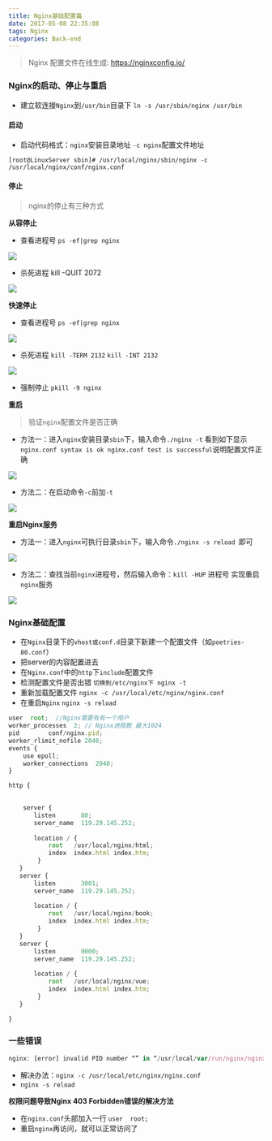 ```yaml
---
title: Nginx基础配置篇
date: 2017-05-08 22:35:08
tags: Nginx
categories: Back-end
---
```


> Nginx 配置文件在线生成: https://nginxconfig.io/

### Nginx的启动、停止与重启

- 建立软连接`Nginx`到`/usr/bin`目录下 `ln -s /usr/sbin/nginx /usr/bin`

#### 启动

- 启动代码格式：`nginx`安装目录地址 `-c nginx`配置文件地址

```
[root@LinuxServer sbin]# /usr/local/nginx/sbin/nginx -c /usr/local/nginx/conf/nginx.conf
```
#### 停止

>  nginx的停止有三种方式

**从容停止**

- 查看进程号 `ps -ef|grep nginx`

![](http://images2015.cnblogs.com/blog/848552/201601/848552-20160102182744854-1291053517.png)



- 杀死进程 kill -QUIT 2072

![](http://images2015.cnblogs.com/blog/848552/201601/848552-20160102182652354-960281274.png)

**快速停止**

- 查看进程号 `ps -ef|grep nginx`

![](http://images2015.cnblogs.com/blog/848552/201601/848552-20160102183103651-1859453208.png)

- 杀死进程 `kill -TERM 2132`  `kill -INT 2132`

![](http://images2015.cnblogs.com/blog/848552/201601/848552-20160102183340010-2024212451.png)

- 强制停止 `pkill -9 nginx`

**重启**

> 验证`nginx`配置文件是否正确

- 方法一：进入`nginx`安装目录`sbin`下，输入命令`./nginx -t`
看到如下显示`nginx.conf syntax is ok nginx.conf test is successful`说明配置文件正确

![](http://images2015.cnblogs.com/blog/848552/201601/848552-20160102184633432-1268782338.png)

- 方法二：在启动命令`-c`前加`-t`

![](http://images2015.cnblogs.com/blog/848552/201601/848552-20160102185023385-456612180.png)

**重启Nginx服务**

- 方法一：进入`nginx`可执行目录`sbin`下，输入命令`./nginx -s reload `即可

![](http://images2015.cnblogs.com/blog/848552/201601/848552-20160102185521057-1341380905.png)

- 方法二：查找当前`nginx`进程号，然后输入命令：`kill -HUP` 进程号 实现重启`nginx`服务

![](http://images2015.cnblogs.com/blog/848552/201601/848552-20160102185838167-234856506.png)


### Nginx基础配置

- 在`Nginx`目录下的`vhost或conf.d`目录下新建一个配置文件（如`poetries-80.conf`）
- 把server的内容配置进去
- 在`Nginx.conf`中的`http`下`include`配置文件
- 检测配置文件是否出错 `切换到/etc/nginx下 nginx -t`
- 重新加载配置文件 `nginx -c /usr/local/etc/nginx/nginx.conf`
- 在重启`Nginx`  `nginx -s reload`

```javascript
user  root;  //Nginx需要有有一个用户
worker_processes  2; // Nginx进程数 最大1024
pid        conf/nginx.pid; 
worker_rlimit_nofile 2048;
events {
    use epoll;
    worker_connections  2048;
}

http {
 

	server {
       listen       80;
       server_name  119.29.145.252;
	   
       location / {
           root   /usr/local/nginx/html;
           index  index.html index.htm;
        }
   }
   server {
       listen       3001;
       server_name  119.29.145.252;
	   
       location / {
           root   /usr/local/nginx/book;
           index  index.html index.htm;
        }
   }
   server {
       listen       9000;
       server_name  119.29.145.252;
	   
       location / {
           root   /usr/local/nginx/vue;
           index  index.html index.htm;
        }
   }

}

```


### 一些错误

```javascript
nginx: [error] invalid PID number “” in “/usr/local/var/run/nginx/nginx.pid”
```
- 解决办法：`nginx -c /usr/local/etc/nginx/nginx.conf`
- `nginx -s reload`

**权限问题导致Nginx 403 Forbidden错误的解决方法**

- 在`nginx.conf`头部加入一行 `user  root;`
- 重启`nginx`再访问，就可以正常访问了
